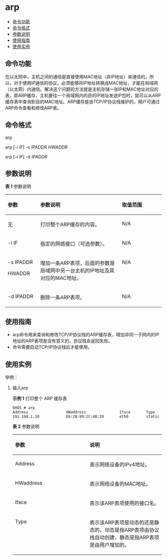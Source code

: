 # arp<a name="ZH-CN_TOPIC_0000001134006270"></a>

-   [命令功能](#section201149459368)
-   [命令格式](#section579813484364)
-   [参数说明](#section168065311366)
-   [使用指南](#section19190125723612)
-   [使用实例](#section10383416372)

## 命令功能<a name="section201149459368"></a>

在以太网中，主机之间的通信是直接使用MAC地址（非IP地址）来通信的，所以，对于使用IP通信的协议，必须能够将IP地址转换成MAC地址，才能在局域网（以太网）内通信。解决这个问题的方法就是主机存储一张IP和MAC地址对应的表，即ARP缓存，主机要往一个局域网内的目的IP地址发送IP包时，就可以从ARP缓存表中查询到目的MAC地址。ARP缓存是由TCP/IP协议栈维护的，用户可通过ARP命令查看和修改ARP表。

## 命令格式<a name="section579813484364"></a>

arp

arp \[_-i IF_\] -s  _IPADDR HWADDR_

arp \[_-i IF_\] -d  _IPADDR_

## 参数说明<a name="section168065311366"></a>

**表 1**  参数说明

<a name="table1845mcpsimp"></a>
<table><thead align="left"><tr id="row1851mcpsimp"><th class="cellrowborder" valign="top" width="20.84%" id="mcps1.2.4.1.1"><p id="p1853mcpsimp"><a name="p1853mcpsimp"></a><a name="p1853mcpsimp"></a>参数</p>
</th>
<th class="cellrowborder" valign="top" width="52.16%" id="mcps1.2.4.1.2"><p id="p1855mcpsimp"><a name="p1855mcpsimp"></a><a name="p1855mcpsimp"></a>参数说明</p>
</th>
<th class="cellrowborder" valign="top" width="27%" id="mcps1.2.4.1.3"><p id="p1857mcpsimp"><a name="p1857mcpsimp"></a><a name="p1857mcpsimp"></a>取值范围</p>
</th>
</tr>
</thead>
<tbody><tr id="row1858mcpsimp"><td class="cellrowborder" valign="top" width="20.84%" headers="mcps1.2.4.1.1 "><p id="p1860mcpsimp"><a name="p1860mcpsimp"></a><a name="p1860mcpsimp"></a>无</p>
</td>
<td class="cellrowborder" valign="top" width="52.16%" headers="mcps1.2.4.1.2 "><p id="p1862mcpsimp"><a name="p1862mcpsimp"></a><a name="p1862mcpsimp"></a>打印整个ARP缓存的内容。</p>
</td>
<td class="cellrowborder" valign="top" width="27%" headers="mcps1.2.4.1.3 "><p id="p1864mcpsimp"><a name="p1864mcpsimp"></a><a name="p1864mcpsimp"></a>N/A</p>
</td>
</tr>
<tr id="row1865mcpsimp"><td class="cellrowborder" valign="top" width="20.84%" headers="mcps1.2.4.1.1 "><p id="p1867mcpsimp"><a name="p1867mcpsimp"></a><a name="p1867mcpsimp"></a>-i IF</p>
</td>
<td class="cellrowborder" valign="top" width="52.16%" headers="mcps1.2.4.1.2 "><p id="p1869mcpsimp"><a name="p1869mcpsimp"></a><a name="p1869mcpsimp"></a>指定的网络接口（可选参数）。</p>
</td>
<td class="cellrowborder" valign="top" width="27%" headers="mcps1.2.4.1.3 "><p id="p1871mcpsimp"><a name="p1871mcpsimp"></a><a name="p1871mcpsimp"></a>N/A</p>
</td>
</tr>
<tr id="row1872mcpsimp"><td class="cellrowborder" valign="top" width="20.84%" headers="mcps1.2.4.1.1 "><p id="p1874mcpsimp"><a name="p1874mcpsimp"></a><a name="p1874mcpsimp"></a>-s IPADDR</p>
<p id="p1875mcpsimp"><a name="p1875mcpsimp"></a><a name="p1875mcpsimp"></a>HWADDR</p>
</td>
<td class="cellrowborder" valign="top" width="52.16%" headers="mcps1.2.4.1.2 "><p id="p1877mcpsimp"><a name="p1877mcpsimp"></a><a name="p1877mcpsimp"></a>增加一条ARP表项，后面的参数是局域网中另一台主机的IP地址及其对应的MAC地址。</p>
</td>
<td class="cellrowborder" valign="top" width="27%" headers="mcps1.2.4.1.3 "><p id="p1879mcpsimp"><a name="p1879mcpsimp"></a><a name="p1879mcpsimp"></a>N/A</p>
</td>
</tr>
<tr id="row1880mcpsimp"><td class="cellrowborder" valign="top" width="20.84%" headers="mcps1.2.4.1.1 "><p id="p1882mcpsimp"><a name="p1882mcpsimp"></a><a name="p1882mcpsimp"></a>-d IPADDR</p>
</td>
<td class="cellrowborder" valign="top" width="52.16%" headers="mcps1.2.4.1.2 "><p id="p1884mcpsimp"><a name="p1884mcpsimp"></a><a name="p1884mcpsimp"></a>删除一条ARP表项。</p>
</td>
<td class="cellrowborder" valign="top" width="27%" headers="mcps1.2.4.1.3 "><p id="p1886mcpsimp"><a name="p1886mcpsimp"></a><a name="p1886mcpsimp"></a>N/A</p>
</td>
</tr>
</tbody>
</table>

## 使用指南<a name="section19190125723612"></a>

-   arp命令用来查询和修改TCP/IP协议栈的ARP缓存表，增加非同一子网内的IP地址的ARP表项是没有意义的，协议栈会返回失败。
-   命令需要启动TCP/IP协议栈后才能使用。

## 使用实例<a name="section10383416372"></a>

举例：

1.  输入arp

    **示例 1**  打印整个 ARP 缓存表
    
    ```shell
    OHOS # arp
    Address                 HWaddress               Iface       Type
    192.168.1.10            E6:2B:99:2C:4B:20       eth0        static
    ```
    
    **表 2**  参数说明
    
    <a name="table1901mcpsimp"></a>
    <table><thead align="left"><tr id="row1906mcpsimp"><th class="cellrowborder" valign="top" width="50%" id="mcps1.2.3.1.1"><p id="p1908mcpsimp"><a name="p1908mcpsimp"></a><a name="p1908mcpsimp"></a>参数</p>
    </th>
    <th class="cellrowborder" valign="top" width="50%" id="mcps1.2.3.1.2"><p id="p1910mcpsimp"><a name="p1910mcpsimp"></a><a name="p1910mcpsimp"></a>说明</p>
    </th>
    </tr>
    </thead>
    <tbody><tr id="row1911mcpsimp"><td class="cellrowborder" valign="top" width="50%" headers="mcps1.2.3.1.1 "><p id="p1913mcpsimp"><a name="p1913mcpsimp"></a><a name="p1913mcpsimp"></a>Address</p>
    </td>
    <td class="cellrowborder" valign="top" width="50%" headers="mcps1.2.3.1.2 "><p id="p1915mcpsimp"><a name="p1915mcpsimp"></a><a name="p1915mcpsimp"></a>表示网络设备的IPv4地址。</p>
    </td>
    </tr>
    <tr id="row1916mcpsimp"><td class="cellrowborder" valign="top" width="50%" headers="mcps1.2.3.1.1 "><p id="p1918mcpsimp"><a name="p1918mcpsimp"></a><a name="p1918mcpsimp"></a>HWaddress</p>
    </td>
    <td class="cellrowborder" valign="top" width="50%" headers="mcps1.2.3.1.2 "><p id="p1920mcpsimp"><a name="p1920mcpsimp"></a><a name="p1920mcpsimp"></a>表示网络设备的MAC地址。</p>
    </td>
    </tr>
    <tr id="row1921mcpsimp"><td class="cellrowborder" valign="top" width="50%" headers="mcps1.2.3.1.1 "><p id="p1923mcpsimp"><a name="p1923mcpsimp"></a><a name="p1923mcpsimp"></a>Iface</p>
    </td>
    <td class="cellrowborder" valign="top" width="50%" headers="mcps1.2.3.1.2 "><p id="p1925mcpsimp"><a name="p1925mcpsimp"></a><a name="p1925mcpsimp"></a>表示该ARP表项使用的接口名。</p>
    </td>
    </tr>
    <tr id="row1926mcpsimp"><td class="cellrowborder" valign="top" width="50%" headers="mcps1.2.3.1.1 "><p id="p1928mcpsimp"><a name="p1928mcpsimp"></a><a name="p1928mcpsimp"></a>Type</p>
    </td>
    <td class="cellrowborder" valign="top" width="50%" headers="mcps1.2.3.1.2 "><p id="p1930mcpsimp"><a name="p1930mcpsimp"></a><a name="p1930mcpsimp"></a>表示该ARP表项是动态的还是静态的，动态是指ARP表项由协议栈自动创建，静态是指ARP表项是由用户增加的。</p>
    </td>
    </tr>
    </tbody>
    </table>

